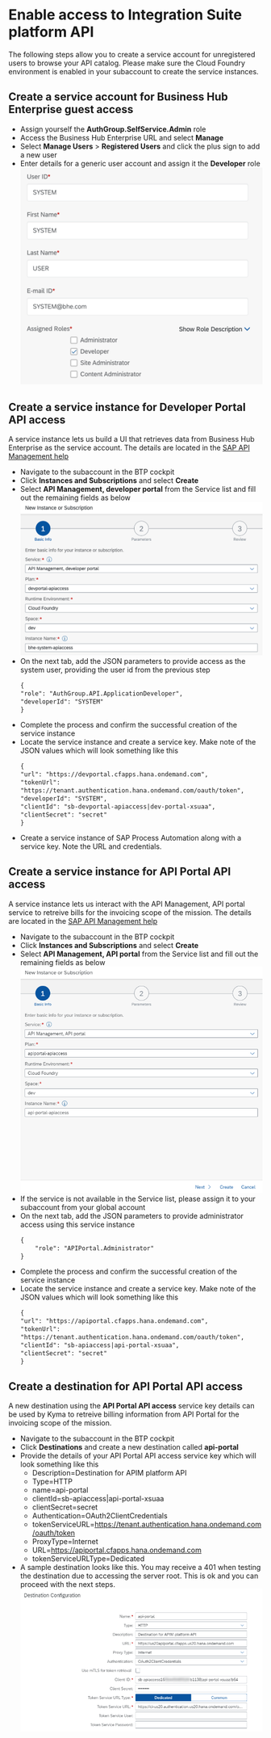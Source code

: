 # Enable access to Integration Suite platform API
The following steps allow you to create a service account for unregistered users to browse your API catalog. Please make sure the Cloud Foundry environment is enabled in your subaccount to create the service instances. 

## Create a service account for Business Hub Enterprise guest access

  * Assign yourself the **AuthGroup.SelfService.Admin** role
  * Access the Business Hub Enterprise URL and select **Manage**
  * Select **Manage Users** > **Registered Users** and click the plus sign to add a new user
  * Enter details for a generic user account and assign it the **Developer** role
     ![System user details](img/SystemAccount.png)

## Create a service instance for Developer Portal API access
A service instance lets us build a UI that retrieves data from Business Hub Enterprise as the service account. The details are located in the [SAP API Management help](https://help.sap.com/docs/SAP_CLOUD_PLATFORM_API_MANAGEMENT/66d066d903c2473f81ec33acfe2ccdb4/dabee6e347f645a6805ec5b29f5d578c.html?locale=en-US)

  * Navigate to the subaccount in the BTP cockpit
  * Click **Instances and Subscriptions** and select **Create**
  * Select **API Management, developer portal** from the Service list and fill out the remaining fields as below
     ![Service instance details](img/BHE_ServiceInstance.png)
  * On the next tab, add the JSON parameters to provide access as the system user, providing the user id from the previous step
      ```
      {
      "role": "AuthGroup.API.ApplicationDeveloper",
      "developerId": "SYSTEM"
      }
      ```
  * Complete the process and confirm the successful creation of the service instance
  * Locate the service instance and create a service key. Make note of the JSON values which will look something like this
      ```
      {
      "url": "https://devportal.cfapps.hana.ondemand.com",
      "tokenUrl": "https://tenant.authentication.hana.ondemand.com/oauth/token",
      "developerId": "SYSTEM",
      "clientId": "sb-devportal-apiaccess|dev-portal-xsuaa",
      "clientSecret": "secret"
      }
      ```
  * Create a service instance of SAP Process Automation along with a service key. Note the URL and credentials.

## Create a service instance for API Portal API access
A service instance lets us interact with the API Management, API portal service to retreive bills for the invoicing scope of the mission. The details are located in the [SAP API Management help](https://help.sap.com/docs/SAP_CLOUD_PLATFORM_API_MANAGEMENT/66d066d903c2473f81ec33acfe2ccdb4/e0646630540d440aa1177b389f512afa.html?locale=en-US)

  * Navigate to the subaccount in the BTP cockpit
  * Click **Instances and Subscriptions** and select **Create**
  * Select **API Management, API portal** from the Service list and fill out the remaining fields as below
     ![Service instance details](img/API_ServiceInstance.png)
  * If the service is not available in the Service list, please assign it to your subaccount from your global account
  * On the next tab, add the JSON parameters to provide administrator access using this service instance
      ```
      {
          "role": "APIPortal.Administrator"
      }
      ```
  * Complete the process and confirm the successful creation of the service instance
  * Locate the service instance and create a service key. Make note of the JSON values which will look something like this
      ```
      {
      "url": "https://apiportal.cfapps.hana.ondemand.com",
      "tokenUrl": "https://tenant.authentication.hana.ondemand.com/oauth/token",
      "clientId": "sb-apiaccess|api-portal-xsuaa",
      "clientSecret": "secret"
      }
      ```
## Create a destination for API Portal API access
A new destination using the **API Portal API access** service key details can be used by Kyma to retreive billing information from API Portal for the invoicing scope of the mission.

  * Navigate to the subaccount in the BTP cockpit
  * Click **Destinations** and create a new destination called **api-portal**
  * Provide the details of your API Portal API access service key which will look something like this
    - Description=Destination for APIM platform API
    - Type=HTTP
    - name=api-portal
    - clientId=sb-apiaccess|api-portal-xsuaa
    - clientSecret=secret
    - Authentication=OAuth2ClientCredentials
    - tokenServiceURL=https://tenant.authentication.hana.ondemand.com/oauth/token
    - ProxyType=Internet
    - URL=https://apiportal.cfapps.hana.ondemand.com
    - tokenServiceURLType=Dedicated
  * A sample destination looks like this. You may receive a 401 when testing the destination due to accessing the server root. This is ok and you can proceed with the next steps.
    ![API Portal destination](img/API_Destination.png)
    
